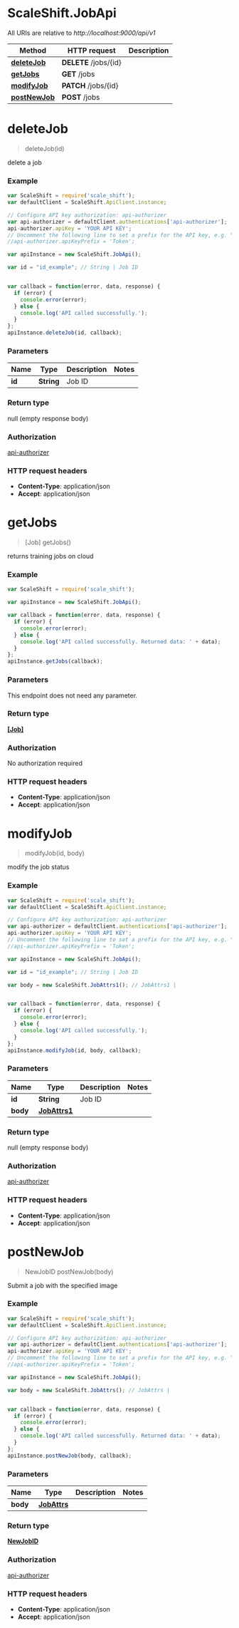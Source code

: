 # ScaleShift.JobApi

All URIs are relative to *http://localhost:9000/api/v1*

Method | HTTP request | Description
------------- | ------------- | -------------
[**deleteJob**](JobApi.md#deleteJob) | **DELETE** /jobs/{id} | 
[**getJobs**](JobApi.md#getJobs) | **GET** /jobs | 
[**modifyJob**](JobApi.md#modifyJob) | **PATCH** /jobs/{id} | 
[**postNewJob**](JobApi.md#postNewJob) | **POST** /jobs | 


<a name="deleteJob"></a>
# **deleteJob**
> deleteJob(id)



delete a job 

### Example
```javascript
var ScaleShift = require('scale_shift');
var defaultClient = ScaleShift.ApiClient.instance;

// Configure API key authorization: api-authorizer
var api-authorizer = defaultClient.authentications['api-authorizer'];
api-authorizer.apiKey = 'YOUR API KEY';
// Uncomment the following line to set a prefix for the API key, e.g. "Token" (defaults to null)
//api-authorizer.apiKeyPrefix = 'Token';

var apiInstance = new ScaleShift.JobApi();

var id = "id_example"; // String | Job ID


var callback = function(error, data, response) {
  if (error) {
    console.error(error);
  } else {
    console.log('API called successfully.');
  }
};
apiInstance.deleteJob(id, callback);
```

### Parameters

Name | Type | Description  | Notes
------------- | ------------- | ------------- | -------------
 **id** | **String**| Job ID | 

### Return type

null (empty response body)

### Authorization

[api-authorizer](../README.md#api-authorizer)

### HTTP request headers

 - **Content-Type**: application/json
 - **Accept**: application/json

<a name="getJobs"></a>
# **getJobs**
> [Job] getJobs()



returns training jobs on cloud 

### Example
```javascript
var ScaleShift = require('scale_shift');

var apiInstance = new ScaleShift.JobApi();

var callback = function(error, data, response) {
  if (error) {
    console.error(error);
  } else {
    console.log('API called successfully. Returned data: ' + data);
  }
};
apiInstance.getJobs(callback);
```

### Parameters
This endpoint does not need any parameter.

### Return type

[**[Job]**](Job.md)

### Authorization

No authorization required

### HTTP request headers

 - **Content-Type**: application/json
 - **Accept**: application/json

<a name="modifyJob"></a>
# **modifyJob**
> modifyJob(id, body)



modify the job status 

### Example
```javascript
var ScaleShift = require('scale_shift');
var defaultClient = ScaleShift.ApiClient.instance;

// Configure API key authorization: api-authorizer
var api-authorizer = defaultClient.authentications['api-authorizer'];
api-authorizer.apiKey = 'YOUR API KEY';
// Uncomment the following line to set a prefix for the API key, e.g. "Token" (defaults to null)
//api-authorizer.apiKeyPrefix = 'Token';

var apiInstance = new ScaleShift.JobApi();

var id = "id_example"; // String | Job ID

var body = new ScaleShift.JobAttrs1(); // JobAttrs1 | 


var callback = function(error, data, response) {
  if (error) {
    console.error(error);
  } else {
    console.log('API called successfully.');
  }
};
apiInstance.modifyJob(id, body, callback);
```

### Parameters

Name | Type | Description  | Notes
------------- | ------------- | ------------- | -------------
 **id** | **String**| Job ID | 
 **body** | [**JobAttrs1**](JobAttrs1.md)|  | 

### Return type

null (empty response body)

### Authorization

[api-authorizer](../README.md#api-authorizer)

### HTTP request headers

 - **Content-Type**: application/json
 - **Accept**: application/json

<a name="postNewJob"></a>
# **postNewJob**
> NewJobID postNewJob(body)



Submit a job with the specified image 

### Example
```javascript
var ScaleShift = require('scale_shift');
var defaultClient = ScaleShift.ApiClient.instance;

// Configure API key authorization: api-authorizer
var api-authorizer = defaultClient.authentications['api-authorizer'];
api-authorizer.apiKey = 'YOUR API KEY';
// Uncomment the following line to set a prefix for the API key, e.g. "Token" (defaults to null)
//api-authorizer.apiKeyPrefix = 'Token';

var apiInstance = new ScaleShift.JobApi();

var body = new ScaleShift.JobAttrs(); // JobAttrs | 


var callback = function(error, data, response) {
  if (error) {
    console.error(error);
  } else {
    console.log('API called successfully. Returned data: ' + data);
  }
};
apiInstance.postNewJob(body, callback);
```

### Parameters

Name | Type | Description  | Notes
------------- | ------------- | ------------- | -------------
 **body** | [**JobAttrs**](JobAttrs.md)|  | 

### Return type

[**NewJobID**](NewJobID.md)

### Authorization

[api-authorizer](../README.md#api-authorizer)

### HTTP request headers

 - **Content-Type**: application/json
 - **Accept**: application/json

